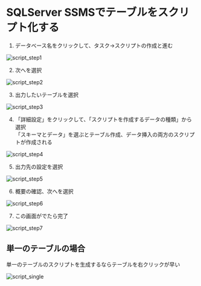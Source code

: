 # SQLServer SSMSでテーブルをスクリプト化する

1. データベース名をクリックして、タスク→スクリプトの作成と進む<br>

![script_step1](img/ssms_script_step1.png)

2. 次へを選択<br>

![script_step2](img/ssms_script_step2.png)

3. 出力したいテーブルを選択<br>

![script_step3](img/ssms_script_step3.png)

4. 「詳細設定」をクリックして、「スクリプトを作成するデータの種類」から選択<br>
「スキーマとデータ」を選ぶとテーブル作成、データ挿入の両方のスクリプトが作成される<br>

![script_step4](img/ssms_script_step4.png)

5. 出力先の設定を選択<br>

![script_step5](img/ssms_script_step5.png)

6. 概要の確認、次へを選択<br>

![script_step6](img/ssms_script_step6.png)

7. この画面がでたら完了<br>

![script_step7](img/ssms_script_step7.png)

## 単一のテーブルの場合
単一のテーブルのスクリプトを生成するならテーブルを右クリックが早い<br>

![script_single](img/ssms_script_single.png)
